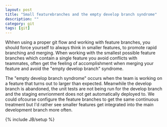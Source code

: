 ```yaml
---
layout: post
title: "Small featurebranches and the empty develop branch syndrome"
description: ""
category: git
tags: [git]
---
```


Whhen using a proper git flow and working with feature branches, you should force yourself to always think in smaller features, to promote rapid branching and merging. When working with the smallest possible feature branches which contain a single feature you avoid conflicts with teammates, often get the feeling of accomplishment when merging your feature and avoid the "empty develop branch" syndrome. 

The "empty develop branch syndrome" occurs when the team is working on a feature that turns out to larger than expected. Meanwhile the develop branch is abandoned, the unit tests are not being run for the develop branch and the staging envrionment does not get automatically deployed to. We could ofcourse configure the feature branches to get the same continuous treatment but I'd rather see smaller features get integrated into the main development branch more often.

{% include JB/setup %}

